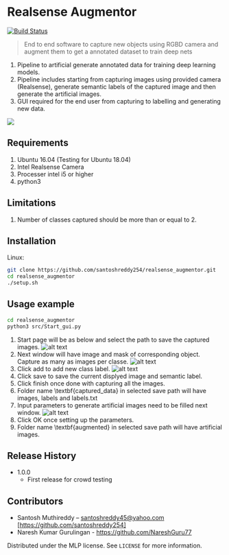
# Realsense Augmentor

[![Build Status](https://travis-ci.org/santoshreddy254/realsense_augmentor.svg?branch=master)](https://travis-ci.org/santoshreddy254/realsense_augmentor)

> End to end software to capture new objects using RGBD camera and augment them to get a annotated dataset to train deep nets

1) Pipeline to artificial generate annotated data for training deep learning models.
2) Pipeline includes starting from capturing images using provided camera (Realsense),
generate semantic labels of the captured image and then generate the artificial images.
3) GUI required for the end user from capturing to labelling and generating new data.

![](header.png)
## Requirements
1) Ubuntu 16.04 (Testing for Ubuntu 18.04)
2) Intel Realsense Camera
3) Processer intel i5 or higher
5) python3

## Limitations
1) Number of classes captured should be more than or equal to 2.

## Installation

Linux:

```sh
git clone https://github.com/santoshreddy254/realsense_augmentor.git
cd realsense_augmentor
./setup.sh
```


## Usage example

```sh
cd realsense_augmentor
python3 src/Start_gui.py
```
1) Start page will be as below and select the path to save the captured images.
![alt text](https://github.com/santoshreddy254/realsense_augmentor/blob/master/src/data/window_01.png)
2) Next window will have image and mask of corresponding object. Capture as many as images per classe.
![alt text](https://github.com/santoshreddy254/realsense_augmentor/blob/master/src/data/window_02-1.png)
3) Click add to add new class label.
![alt text](https://github.com/santoshreddy254/realsense_augmentor/blob/master/src/data/window_02-2.png)
4) Click save to save the current displyed image and semantic label.
5) Click finish once done with capturing all the images.
6) Folder name \textbf{captured_data} in selected save path will have images, labels and labels.txt
6) Input parameters to generate artificial images need to be filled next window.
![alt text](https://github.com/santoshreddy254/realsense_augmentor/blob/master/src/data/window_03.png)
7) Click OK once setting up the parameters.
8) Folder name \textbf{augmented} in selected save path will have artificial images.


## Release History


* 1.0.0
    * First release for crowd testing

## Contributors

* Santosh Muthireddy – santoshreddy45@yahoo.com [https://github.com/santoshreddy254]
* Naresh Kumar Gurulingan - https://github.com/NareshGuru77


Distributed under the MLP license. See ``LICENSE`` for more information.


